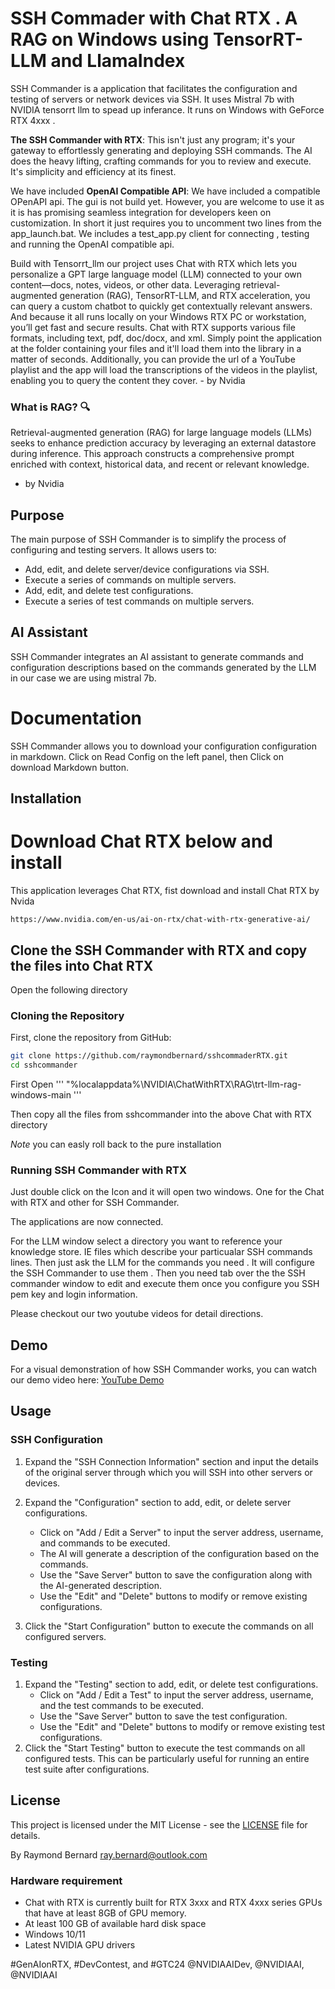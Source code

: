 # SSH Commader with Chat RTX .  A RAG on Windows using TensorRT-LLM and LlamaIndex 


SSH Commander is a application that facilitates the configuration and testing of servers or network devices via SSH. It uses Mistral 7b with NVIDIA tensorrt llm to spead up inferance.  It runs on Windows with GeForce RTX 4xxx . 

 **The SSH Commander with RTX**: This isn't just any program; it's your gateway to effortlessly generating and deploying SSH commands. The AI does the heavy lifting, crafting commands for you to review and execute. It's simplicity and efficiency at its finest.

We have included **OpenAI Compatible API**: We have included a compatible OPenAPI api.  The gui is not build yet.  However, you are welcome to use it as it is has promising seamless integration for developers keen on customization. In short it just requires you to uncomment two lines from the app_launch.bat.  We includes a test_app.py client for connecting , testing and running the OpenAI compatible api. 


Build with Tensorrt_llm our project uses Chat with RTX which lets you personalize a GPT large language model (LLM) connected to your own content—docs, notes, videos, or other data. Leveraging retrieval-augmented generation (RAG), TensorRT-LLM, and RTX acceleration, you can query a custom chatbot to quickly get contextually relevant answers. And because it all runs locally on your Windows RTX PC or workstation, you’ll get fast and secure results.
Chat with RTX supports various file formats, including text, pdf, doc/docx, and xml. Simply point the application at the folder containing your files and it'll load them into the library in a matter of seconds. Additionally, you can provide the url of a YouTube playlist and the app will load the transcriptions of the videos in the playlist, enabling you to query the content they cover. - by Nvidia 


### What is RAG? 🔍
Retrieval-augmented generation (RAG) for large language models (LLMs) seeks to enhance prediction accuracy by leveraging an external datastore during inference. This approach constructs a comprehensive prompt enriched with context, historical data, and recent or relevant knowledge.
- by Nvidia 

## Purpose

The main purpose of SSH Commander is to simplify the process of configuring and testing servers. It allows users to:

- Add, edit, and delete server/device configurations via SSH.
- Execute a series of commands on multiple servers.
- Add, edit, and delete test configurations.
- Execute a series of test commands on multiple servers.

## AI Assistant

SSH Commander integrates an AI assistant to generate commands and configuration descriptions based on the commands generated by the LLM in our case we are 
using mistral 7b.  


# Documentation

SSH Commander allows you to download your configuration configuration in markdown.
Click on Read Config on the left panel, then Click on download Markdown button. 

## Installation

# Download Chat RTX below and install 
This application leverages Chat RTX, fist download and install Chat RTX by Nvida 

```
https://www.nvidia.com/en-us/ai-on-rtx/chat-with-rtx-generative-ai/

```

## Clone the SSH Commander with RTX and copy the files into Chat RTX

Open the following directory 
### Cloning the Repository

First, clone the repository from GitHub:

```bash
git clone https://github.com/raymondbernard/sshcommaderRTX.git
cd sshcommander
```

First Open 
'''
"%localappdata%\NVIDIA\ChatWithRTX\RAG\trt-llm-rag-windows-main
'''

Then copy all the files from sshcommander into the above Chat with RTX directory 

*Note*  you can easly roll back to the pure installation

### Running SSH Commander with RTX

Just double click on the Icon and it will open two windows.
One for the Chat with RTX and other for SSH Commander.

The applications are now connected. 

For the LLM window select a directory you want to reference your knowledge store. IE files which describe your particualar SSH commands lines. 
Then just ask the LLM for the commands you need .  It will configure the SSH Commander to use them .  Then you need tab over the the SSH commander 
window to edit and execute them once you configure you SSH pem key and login information. 

Please checkout our two youtube videos for detail directions. 


## Demo 

For a visual demonstration of how SSH Commander works, you can watch our demo video here: [YouTube Demo](https://youtu.be/4gGqr2Olrpc)


## Usage

### SSH Configuration 

1. Expand the "SSH Connection Information" section and input the details of the original server through which you will SSH into other servers or devices.

2. Expand the "Configuration" section to add, edit, or delete server configurations.
   - Click on "Add / Edit a Server" to input the server address, username, and commands to be executed.
   - The AI will generate a description of the configuration based on the commands.
   - Use the "Save Server" button to save the configuration along with the AI-generated description.
   - Use the "Edit" and "Delete" buttons to modify or remove existing configurations.

3. Click the "Start Configuration" button to execute the commands on all configured servers.


### Testing

1. Expand the "Testing" section to add, edit, or delete test configurations.
   - Click on "Add / Edit a Test" to input the server address, username, and the test commands to be executed.
   - Use the "Save Server" button to save the test configuration.
   - Use the "Edit" and "Delete" buttons to modify or remove existing test configurations.
2. Click the "Start Testing" button to execute the test commands on all configured tests. This can be particularly useful for running an entire test suite after configurations.

## License

This project is licensed under the MIT License - see the [LICENSE](LICENSE) file for details.

By Raymond Bernard
ray.bernard@outlook.com

### Hardware requirement
- Chat with RTX is currently built for RTX 3xxx and RTX 4xxx series GPUs that have at least 8GB of GPU memory.
- At least 100 GB of available hard disk space
- Windows 10/11
- Latest NVIDIA GPU drivers



#GenAIonRTX, #DevContest, and #GTC24
@NVIDIAAIDev, @NVIDIAAI, @NVIDIAAI